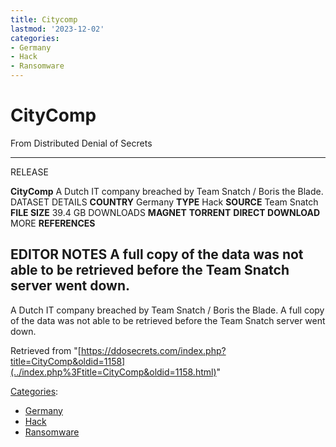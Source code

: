 ```yaml
---
title: Citycomp
lastmod: '2023-12-02'
categories:
- Germany
- Hack
- Ransomware
---
```




# CityComp

From Distributed Denial of Secrets

---
RELEASE

**CityComp**
A Dutch IT company breached by Team Snatch / Boris the Blade.
DATASET DETAILS
**COUNTRY** Germany
**TYPE** Hack
**SOURCE** Team Snatch
**FILE SIZE** 39.4 GB
DOWNLOADS
**MAGNET**
**TORRENT**
**DIRECT DOWNLOAD**
MORE
**REFERENCES**

**EDITOR NOTES**
A full copy of the data was not able to be retrieved before the Team Snatch server went down.
---

A Dutch IT company breached by Team Snatch / Boris the Blade. A full
copy of the data was not able to be retrieved before the Team Snatch
server went down.

Retrieved from
"[https://ddosecrets.com/index.php?title=CityComp&oldid=1158](../index.php%3Ftitle=CityComp&oldid=1158.html)"

[Categories](./Special:Categories.html "Special:Categories"):

- [Germany](./Category:Germany.html "Category:Germany")
- [Hack](./Category:Hack.html "Category:Hack")
- [Ransomware](./Category:Ransomware.html "Category:Ransomware")
